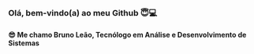 ### Olá, bem-vindo(a) ao meu Github 😇💻

#### 😎 Me chamo Bruno Leão, Tecnólogo em Análise e Desenvolvimento de Sistemas
